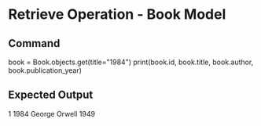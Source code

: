 # Retrieve Operation - Book Model

## Command
book = Book.objects.get(title="1984")
print(book.id, book.title, book.author, book.publication_year)

## Expected Output
1 1984 George Orwell 1949